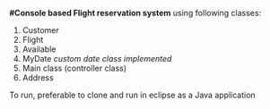 **#Console based Flight reservation system**
using following classes:
1. Customer
2. Flight
3. Available
4. MyDate *custom date class implemented*
5. Main class (controller class)
6. Address


To run, preferable to clone and run in eclipse as a Java application

